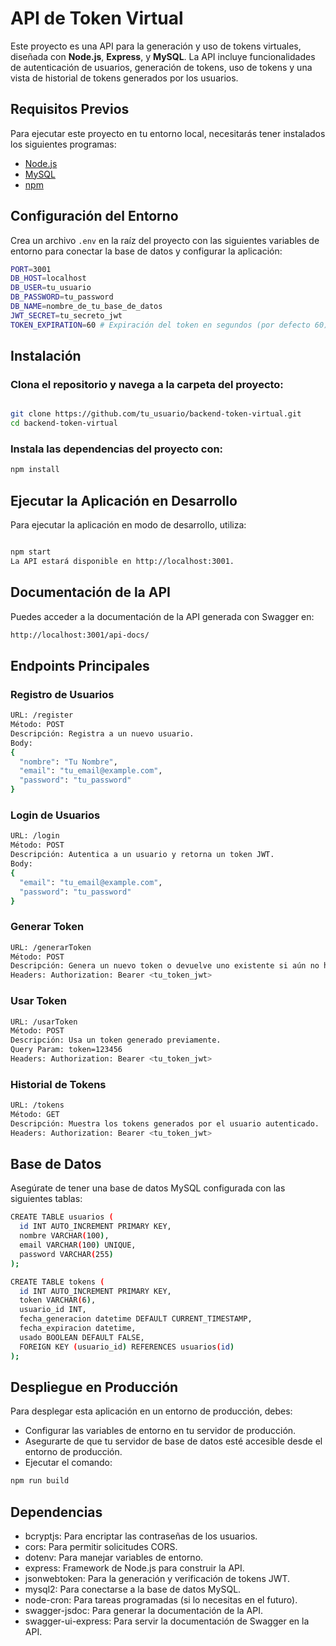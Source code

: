 # API de Token Virtual

Este proyecto es una API para la generación y uso de tokens virtuales, diseñada con **Node.js**, **Express**, y **MySQL**. La API incluye funcionalidades de autenticación de usuarios, generación de tokens, uso de tokens y una vista de historial de tokens generados por los usuarios.

## Requisitos Previos

Para ejecutar este proyecto en tu entorno local, necesitarás tener instalados los siguientes programas:

- [Node.js](https://nodejs.org/)
- [MySQL](https://www.mysql.com/)
- [npm](https://www.npmjs.com/)

## Configuración del Entorno

Crea un archivo `.env` en la raíz del proyecto con las siguientes variables de entorno para conectar la base de datos y configurar la aplicación:

```bash
PORT=3001
DB_HOST=localhost
DB_USER=tu_usuario
DB_PASSWORD=tu_password
DB_NAME=nombre_de_tu_base_de_datos
JWT_SECRET=tu_secreto_jwt
TOKEN_EXPIRATION=60 # Expiración del token en segundos (por defecto 60)
```

## Instalación

### Clona el repositorio y navega a la carpeta del proyecto:

```bash

git clone https://github.com/tu_usuario/backend-token-virtual.git
cd backend-token-virtual
```

### Instala las dependencias del proyecto con:
```bash
npm install
```

## Ejecutar la Aplicación en Desarrollo

Para ejecutar la aplicación en modo de desarrollo, utiliza:

```bash

npm start
La API estará disponible en http://localhost:3001.
```

## Documentación de la API
Puedes acceder a la documentación de la API generada con Swagger en:

```bash
http://localhost:3001/api-docs/
```

## Endpoints Principales

### Registro de Usuarios
```bash
URL: /register
Método: POST
Descripción: Registra a un nuevo usuario.
Body:
{
  "nombre": "Tu Nombre",
  "email": "tu_email@example.com",
  "password": "tu_password"
}
```

### Login de Usuarios
```bash
URL: /login
Método: POST
Descripción: Autentica a un usuario y retorna un token JWT.
Body:
{
  "email": "tu_email@example.com",
  "password": "tu_password"
}
```

### Generar Token
```bash
URL: /generarToken
Método: POST
Descripción: Genera un nuevo token o devuelve uno existente si aún no ha expirado.
Headers: Authorization: Bearer <tu_token_jwt>
```

### Usar Token
```bash
URL: /usarToken
Método: POST
Descripción: Usa un token generado previamente.
Query Param: token=123456
Headers: Authorization: Bearer <tu_token_jwt>
```

### Historial de Tokens
```bash
URL: /tokens
Método: GET
Descripción: Muestra los tokens generados por el usuario autenticado.
Headers: Authorization: Bearer <tu_token_jwt>
```

## Base de Datos

Asegúrate de tener una base de datos MySQL configurada con las siguientes tablas:

```bash
CREATE TABLE usuarios (
  id INT AUTO_INCREMENT PRIMARY KEY,
  nombre VARCHAR(100),
  email VARCHAR(100) UNIQUE,
  password VARCHAR(255)
);

CREATE TABLE tokens (
  id INT AUTO_INCREMENT PRIMARY KEY,
  token VARCHAR(6),
  usuario_id INT,
  fecha_generacion datetime DEFAULT CURRENT_TIMESTAMP,
  fecha_expiracion datetime,
  usado BOOLEAN DEFAULT FALSE,
  FOREIGN KEY (usuario_id) REFERENCES usuarios(id)
);
```

## Despliegue en Producción

Para desplegar esta aplicación en un entorno de producción, debes:

* Configurar las variables de entorno en tu servidor de producción.
* Asegurarte de que tu servidor de base de datos esté accesible desde el entorno de producción.
* Ejecutar el comando:

```bash
npm run build
```
## Dependencias

* bcryptjs: Para encriptar las contraseñas de los usuarios.
* cors: Para permitir solicitudes CORS.
* dotenv: Para manejar variables de entorno.
* express: Framework de Node.js para construir la API.
* jsonwebtoken: Para la generación y verificación de tokens JWT.
* mysql2: Para conectarse a la base de datos MySQL.
* node-cron: Para tareas programadas (si lo necesitas en el futuro).
* swagger-jsdoc: Para generar la documentación de la API.
* swagger-ui-express: Para servir la documentación de Swagger en la API.
